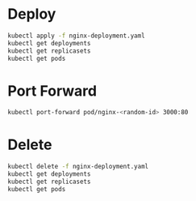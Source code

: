 # Deploy

```sh
kubectl apply -f nginx-deployment.yaml
kubectl get deployments
kubectl get replicasets
kubectl get pods
```

# Port Forward

```sh
kubectl port-forward pod/nginx-<random-id> 3000:80
```

# Delete

```sh
kubectl delete -f nginx-deployment.yaml
kubectl get deployments
kubectl get replicasets
kubectl get pods
```